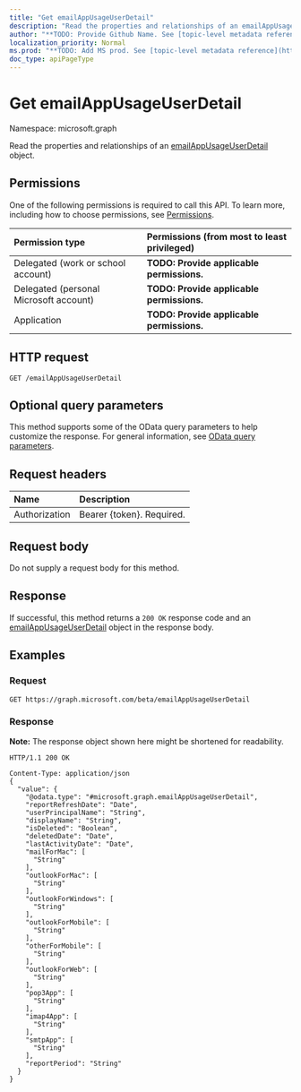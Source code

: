 ```yaml
---
title: "Get emailAppUsageUserDetail"
description: "Read the properties and relationships of an emailAppUsageUserDetail object."
author: "**TODO: Provide Github Name. See [topic-level metadata reference](https://msgo.azurewebsites.net/add/document/guidelines/metadata.html#topic-level-metadata)**"
localization_priority: Normal
ms.prod: "**TODO: Add MS prod. See [topic-level metadata reference](https://msgo.azurewebsites.net/add/document/guidelines/metadata.html#topic-level-metadata)**"
doc_type: apiPageType
---
```


# Get emailAppUsageUserDetail
Namespace: microsoft.graph

Read the properties and relationships of an [emailAppUsageUserDetail](../resources/emailappusageuserdetail.md) object.

## Permissions
One of the following permissions is required to call this API. To learn more, including how to choose permissions, see [Permissions](/graph/permissions-reference).

|Permission type|Permissions (from most to least privileged)|
|:---|:---|
|Delegated (work or school account)|**TODO: Provide applicable permissions.**|
|Delegated (personal Microsoft account)|**TODO: Provide applicable permissions.**|
|Application|**TODO: Provide applicable permissions.**|

## HTTP request

<!-- {
  "blockType": "ignored"
}
-->
``` http
GET /emailAppUsageUserDetail
```

## Optional query parameters
This method supports some of the OData query parameters to help customize the response. For general information, see [OData query parameters](/graph/query-parameters).

## Request headers
|Name|Description|
|:---|:---|
|Authorization|Bearer {token}. Required.|

## Request body
Do not supply a request body for this method.

## Response

If successful, this method returns a `200 OK` response code and an [emailAppUsageUserDetail](../resources/emailappusageuserdetail.md) object in the response body.

## Examples

### Request
<!-- {
  "blockType": "request",
  "name": "get_emailappusageuserdetail"
}
-->
``` http
GET https://graph.microsoft.com/beta/emailAppUsageUserDetail
```


### Response
**Note:** The response object shown here might be shortened for readability.
<!-- {
  "blockType": "response",
  "truncated": true,
  "@odata.type": "microsoft.graph.emailAppUsageUserDetail"
}
-->
``` http
HTTP/1.1 200 OK

Content-Type: application/json
{
  "value": {
    "@odata.type": "#microsoft.graph.emailAppUsageUserDetail",
    "reportRefreshDate": "Date",
    "userPrincipalName": "String",
    "displayName": "String",
    "isDeleted": "Boolean",
    "deletedDate": "Date",
    "lastActivityDate": "Date",
    "mailForMac": [
      "String"
    ],
    "outlookForMac": [
      "String"
    ],
    "outlookForWindows": [
      "String"
    ],
    "outlookForMobile": [
      "String"
    ],
    "otherForMobile": [
      "String"
    ],
    "outlookForWeb": [
      "String"
    ],
    "pop3App": [
      "String"
    ],
    "imap4App": [
      "String"
    ],
    "smtpApp": [
      "String"
    ],
    "reportPeriod": "String"
  }
}
```

